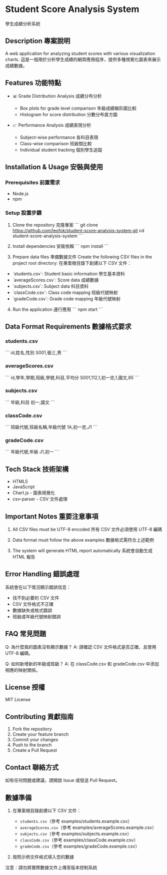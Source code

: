 # Student Score Analysis System
學生成績分析系統

## Description 專案說明
A web application for analyzing student scores with various visualization charts.
這是一個用於分析學生成績的網頁應用程序，提供多種視覺化圖表來展示成績數據。

## Features 功能特點
- 📊 Grade Distribution Analysis 成績分布分析
  - Box plots for grade level comparison 年級成績箱形圖比較
  - Histogram for score distribution 分數分布直方圖

- 📈 Performance Analysis 成績表現分析
  - Subject-wise performance 各科目表現
  - Class-wise comparison 班級間比較
  - Individual student tracking 個別學生追蹤

## Installation & Usage 安裝與使用

### Prerequisites 前置需求
- Node.js
- npm

### Setup 設置步驟
1. Clone the repository 克隆專案
\`\`\`
git clone https://github.com/leofok/student-score-analysis-system.git
cd student-score-analysis-system
\`\`\`

2. Install dependencies 安裝依賴
\`\`\`
npm install
\`\`\`

3. Prepare data files 準備數據文件
Create the following CSV files in the project root directory:
在專案根目錄下創建以下 CSV 文件：

- \`students.csv\`: Student basic information 學生基本資料
- \`averageScores.csv\`: Score data 成績數據
- \`subjects.csv\`: Subject data 科目資料
- \`classCode.csv\`: Class code mapping 班級代號映射
- \`gradeCode.csv\`: Grade code mapping 年級代號映射

4. Run the application 運行應用
\`\`\`
npm start
\`\`\`

## Data Format Requirements 數據格式要求

### students.csv
\`\`\`
id,姓名,性別
S001,張三,男
\`\`\`

### averageScores.csv
\`\`\`
id,學年,學期,班級,學號,科目,平均分
S001,112,1,初一忠,1,國文,85
\`\`\`

### subjects.csv
\`\`\`
年級,科目
初一,國文
\`\`\`

### classCode.csv
\`\`\`
班級代號,班級名稱,年級代號
1A,初一忠,J1
\`\`\`

### gradeCode.csv
\`\`\`
年級代號,年級
J1,初一
\`\`\`

## Tech Stack 技術架構
- HTML5
- JavaScript
- Chart.js - 圖表視覺化
- csv-parser - CSV 文件處理

## Important Notes 重要注意事項
1. All CSV files must be UTF-8 encoded
   所有 CSV 文件必須使用 UTF-8 編碼

2. Data format must follow the above examples
   數據格式需符合上述範例

3. The system will generate HTML report automatically
   系統會自動生成 HTML 報告

## Error Handling 錯誤處理
系統會在以下情況顯示錯誤信息：
- 找不到必要的 CSV 文件
- CSV 文件格式不正確
- 數據缺失或格式錯誤
- 班級或年級代號映射錯誤

## FAQ 常見問題
Q: 為什麼我的圖表沒有顯示數據？
A: 請確認 CSV 文件格式是否正確，且使用 UTF-8 編碼。

Q: 如何新增新的年級或班級？
A: 在 classCode.csv 和 gradeCode.csv 中添加相應的映射關係。

## License 授權
MIT License

## Contributing 貢獻指南
1. Fork the repository
2. Create your feature branch
3. Commit your changes
4. Push to the branch
5. Create a Pull Request

## Contact 聯絡方式
如有任何問題或建議，請開啟 Issue 或發送 Pull Request。

## 數據準備
1. 在專案根目錄創建以下 CSV 文件：
   - `students.csv`（參考 examples/students.example.csv）
   - `averageScores.csv`（參考 examples/averageScores.example.csv）
   - `subjects.csv`（參考 examples/subjects.example.csv）
   - `classCode.csv`（參考 examples/classCode.example.csv）
   - `gradeCode.csv`（參考 examples/gradeCode.example.csv）

2. 按照示例文件格式填入您的數據

注意：請勿將實際數據文件上傳至版本控制系統
